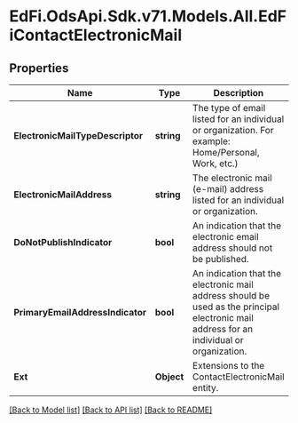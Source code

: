 # EdFi.OdsApi.Sdk.v71.Models.All.EdFiContactElectronicMail

## Properties

Name | Type | Description | Notes
------------ | ------------- | ------------- | -------------
**ElectronicMailTypeDescriptor** | **string** | The type of email listed for an individual or organization. For example: Home/Personal, Work, etc.) | 
**ElectronicMailAddress** | **string** | The electronic mail (e-mail) address listed for an individual or organization. | 
**DoNotPublishIndicator** | **bool** | An indication that the electronic email address should not be published. | [optional] 
**PrimaryEmailAddressIndicator** | **bool** | An indication that the electronic mail address should be used as the principal electronic mail address for an individual or organization. | [optional] 
**Ext** | **Object** | Extensions to the ContactElectronicMail entity. | [optional] 

[[Back to Model list]](../../README.md#documentation-for-models) [[Back to API list]](../../README.md#documentation-for-api-endpoints) [[Back to README]](../../README.md)

